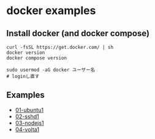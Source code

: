 # docker examples

## Install docker (and docker compose)
```
curl -fsSL https://get.docker.com/ | sh
docker version
docker compose version

sudo usermod -aG docker ユーザー名
# loginし直す
```

## Examples
- [01-ubuntu1](01-ubuntu1/)
- [02-sshd1](02-sshd1/)
- [03-nodejs1](03-nodejs1/)
- [04-volta1](04-volta1/)
